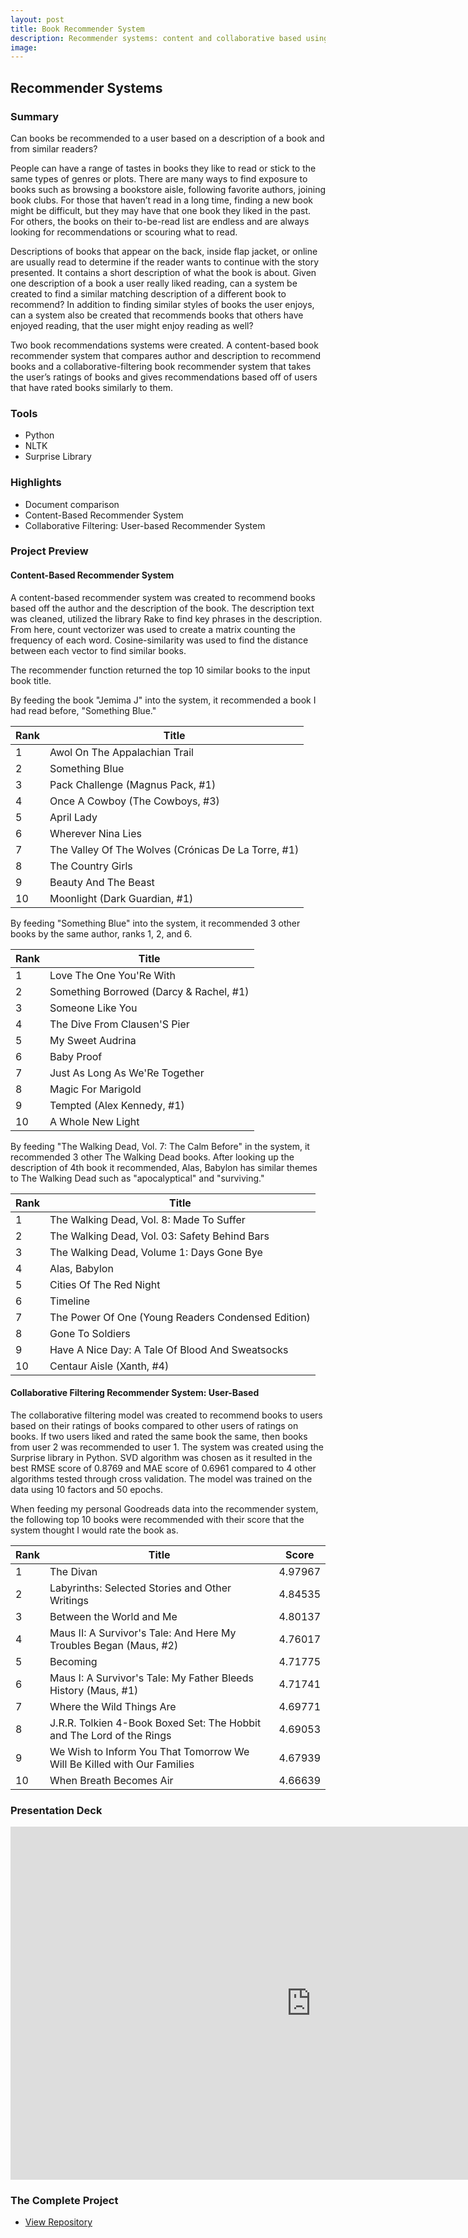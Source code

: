 ```yaml
---
layout: post
title: Book Recommender System
description: Recommender systems: content and collaborative based using document comparison and user ratings.
image:
---
```



## Recommender Systems

### Summary
Can books be recommended to a user based on a description of a book and from similar readers?

People can have a range of tastes in books they like to read or stick to the same types of genres or plots. There are many ways to find exposure to books such as browsing a bookstore aisle, following favorite authors, joining book clubs. For those that haven’t read in a long time, finding a new book might be difficult, but they may have that one book they liked in the past. For others, the books on their to-be-read list are endless and are always looking for recommendations or scouring what to read.

Descriptions of books that appear on the back, inside flap jacket, or online are usually read to determine if the reader wants to continue with the story presented. It contains a short description of what the book is about. Given one description of a book a user really liked reading, can a system be created to find a similar matching description of a different book to recommend? In addition to finding similar styles of books the user enjoys, can a system also be created that recommends books that others have enjoyed reading, that the user might enjoy reading as well?

Two book recommendations systems were created. A content-based book recommender system that compares author and description to recommend books and a collaborative-filtering book recommender system that takes the user’s ratings of books and gives recommendations based off of users that have rated books similarly to them.  


### Tools
* Python
* NLTK
* Surprise Library

### Highlights
* Document comparison
* Content-Based Recommender System
* Collaborative Filtering: User-based Recommender System


### Project Preview


#### Content-Based Recommender System

A content-based recommender system was created to recommend books based off the author and the description of the book. The description text was cleaned, utilized the library Rake to find key phrases in the description. From here, count vectorizer was used to create a matrix counting the frequency of each word. Cosine-similarity was used to find the distance between each vector to find similar books.

The recommender function returned the top 10 similar books to the input book title.

By feeding the book "Jemima J" into the system, it recommended a book I had read before, "Something Blue."

|   Rank | Title                                               |
|--------|-----------------------------------------------------|
|      1 | Awol On The Appalachian Trail                       |
|      2 | Something Blue                                      |
|      3 | Pack Challenge (Magnus Pack, #1)                    |
|      4 | Once A Cowboy (The Cowboys, #3)                     |
|      5 | April Lady                                          |
|      6 | Wherever Nina Lies                                  |
|      7 | The Valley Of The Wolves (Crónicas De La Torre, #1) |
|      8 | The Country Girls                                   |
|      9 | Beauty And The Beast                                |
|     10 | Moonlight (Dark Guardian, #1)                       |


By feeding "Something Blue" into the system, it recommended 3 other books by the same author, ranks 1, 2, and 6.

|   Rank | Title                                   |
|--------|-----------------------------------------|
|      1 | Love The One You'Re With                |
|      2 | Something Borrowed (Darcy & Rachel, #1) |
|      3 | Someone Like You                        |
|      4 | The Dive From Clausen'S Pier            |
|      5 | My Sweet Audrina                        |
|      6 | Baby Proof                              |
|      7 | Just As Long As We'Re Together          |
|      8 | Magic For Marigold                      |
|      9 | Tempted (Alex Kennedy, #1)              |
|     10 | A Whole New Light                       |


By feeding "The Walking Dead, Vol. 7: The Calm Before" in the system, it recommended 3 other The Walking Dead books. After looking up the description of 4th book it recommended, Alas, Babylon has similar themes to The Walking Dead such as "apocalyptical" and "surviving."

|   Rank | Title                                              |
|--------|----------------------------------------------------|
|      1 | The Walking Dead, Vol. 8: Made To Suffer           |
|      2 | The Walking Dead, Vol. 03: Safety Behind Bars      |
|      3 | The Walking Dead, Volume 1: Days Gone Bye          |
|      4 | Alas, Babylon                                      |
|      5 | Cities Of The Red Night                            |
|      6 | Timeline                                           |
|      7 | The Power Of One (Young Readers Condensed Edition) |
|      8 | Gone To Soldiers                                   |
|      9 | Have A Nice Day: A Tale Of Blood And Sweatsocks    |
|     10 | Centaur Aisle (Xanth, #4)                          |


#### Collaborative Filtering Recommender System: User-Based

The collaborative filtering model was created to recommend books to users based on their ratings of books compared to other users of ratings on books. If two users liked and rated the same book the same, then books from user 2 was recommended to user 1. The system was created using the Surprise library in Python. SVD algorithm was chosen as it resulted in the best RMSE score of 0.8769 and MAE score of 0.6961 compared to 4 other algorithms tested through cross validation. The model was trained on the data using 10 factors and 50 epochs.

When feeding my personal Goodreads data into the recommender system, the following top 10 books were recommended with their score that the system thought I would rate the book as.


|   Rank | Title                                                                   |   Score |
|--------|-------------------------------------------------------------------------|---------|
|      1 | The Divan                                                               | 4.97967 |
|      2 | Labyrinths: Selected Stories and Other Writings                         | 4.84535 |
|      3 | Between the World and Me                                                | 4.80137 |
|      4 | Maus II: A Survivor's Tale: And Here My Troubles Began (Maus, #2)       | 4.76017 |
|      5 | Becoming                                                                | 4.71775 |
|      6 | Maus I: A Survivor's Tale: My Father Bleeds History (Maus, #1)          | 4.71741 |
|      7 | Where the Wild Things Are                                               | 4.69771 |
|      8 | J.R.R. Tolkien 4-Book Boxed Set: The Hobbit and The Lord of the Rings   | 4.69053 |
|      9 | We Wish to Inform You That Tomorrow We Will Be Killed with Our Families | 4.67939 |
|     10 | When Breath Becomes Air                                                 | 4.66639 |


### Presentation Deck
<iframe src="https://bellevueuniversity-my.sharepoint.com/personal/tcapobianco_my365_bellevue_edu/_layouts/15/Doc.aspx?sourcedoc={647af3c7-4aff-40f6-9355-fe179f2f2eca}&amp;action=embedview&amp;wdAr=1.7777777777777777" width="962px" height="565px" frameborder="0">This is an embedded <a target="_blank" href="https://office.com">Microsoft Office</a> presentation, powered by <a target="_blank" href="https://office.com/webapps">Office</a>.</iframe>

### The Complete Project
<section id="Repository">
	<div class="inner">
    <ul class="actions fit small">
      <li><a href="https://github.com/Torreylee1028/Book-Rec" target="_blank" class="button small">View Repository</a></li>
    </ul>
	</div>
</section>
